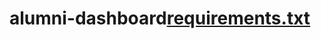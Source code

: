 # alumni-dashboard[requirements.txt](https://github.com/user-attachments/files/20538100/requirements.txt)
